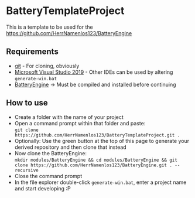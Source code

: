 # BatteryTemplateProject

This is a template to be used for the https://github.com/HerrNamenlos123/BatteryEngine

## Requirements

 - [git](https://git-scm.com/downloads) - For cloning, obviously
 - [Microsoft Visual Studio 2019](https://visualstudio.microsoft.com/de/downloads/) - Other IDEs can be used by altering `generate-win.bat`
 - [BatteryEngine](https://github.com/HerrNamenlos123/BatteryEngine) -> Must be compiled and installed before continuing

## How to use

 - Create a folder with the name of your project
 - Open a command prompt within that folder and paste:  
   `git clone https://github.com/HerrNamenlos123/BatteryTemplateProject.git .`
 - Optionally: Use the green button at the top of this page to generate your derived repository and then clone that instead
 - Now clone the BatteryEngine:  
   `mkdir modules/BatteryEngine && cd modules/BatteryEngine && git clone https://github.com/HerrNamenlos123/BatteryEngine.git . --recursive`
 - Close the command prompt
 - In the file explorer double-click `generate-win.bat`, enter a project name and start developing :P
